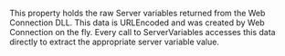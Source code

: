 ﻿This property holds the raw Server variables returned from the Web Connection DLL. This data is URLEncoded and was created by Web Connection on the fly. Every call to ServerVariables accesses this data directly to extract the appropriate server variable value.
